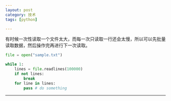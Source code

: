 ```yaml
---
layout: post
category: 技术
tags: [python]

---
```


有时候一次性读取一个文件太大，而每一次只读取一行还会太慢，所以可以先批量读取数据，然后操作完再进行下一次读取。

```python
file = open("sample.txt")

while 1:
    lines = file.readlines(100000)
    if not lines:
        break
    for line in lines:
        pass # do something
```
---
